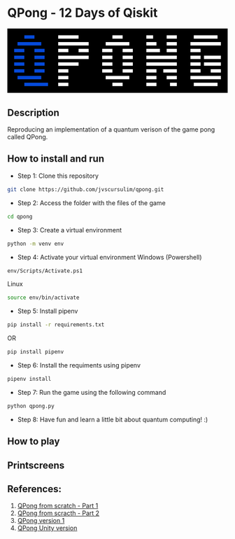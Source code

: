 # QPong - 12 Days of Qiskit

![Image](https://github.com/jvscursulim/qpong/blob/master/assets/images/Logo.png)

## Description
Reproducing an implementation of a quantum verison of the game pong called QPong.

## How to install and run

* Step 1: Clone this repository
```bash
git clone https://github.com/jvscursulim/qpong.git
```

* Step 2: Access the folder with the files of the game
```bash
cd qpong
```

* Step 3: Create a virtual environment

```bash
python -m venv env
```

* Step 4: Activate your virtual environment
Windows (Powershell)
```bash
env/Scripts/Activate.ps1
```
Linux
```bash
source env/bin/activate
```

* Step 5: Install pipenv

```bash
pip install -r requirements.txt
```
OR
```bash
pip install pipenv
```

* Step 6: Install the requiments using pipenv
```bash
pipenv install
```

* Step 7: Run the game using the following command
```bash
python qpong.py
```

* Step 8: Have fun and learn a little bit about quantum computing! :)

## How to play 

## Printscreens

## References:

1. [QPong from scratch - Part 1](https://www.youtube.com/watch?v=C-tCZAC1Qq8&t=6s)
2. [QPong from scracth - Part 2](https://www.youtube.com/watch?v=PYthycN_Tq8&t=3360s)
3. [QPong version 1](https://github.com/qpong/qpong)
4. [QPong Unity version](https://github.com/QPong/QPong-Unity)
